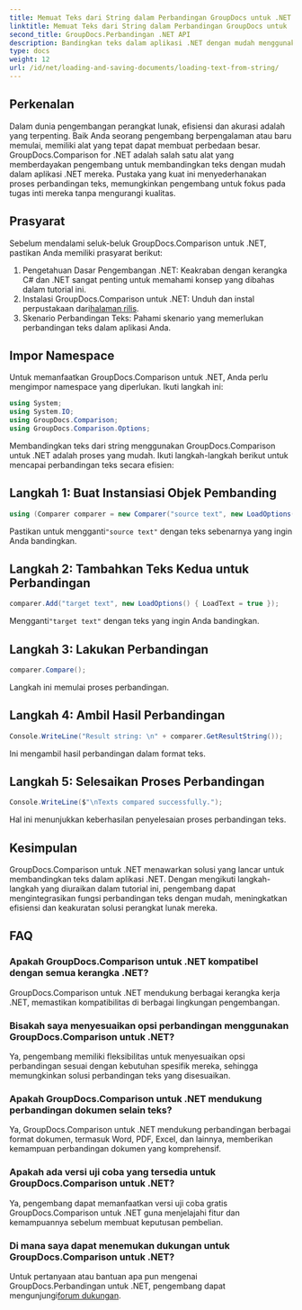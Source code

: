 ```yaml
---
title: Memuat Teks dari String dalam Perbandingan GroupDocs untuk .NET
linktitle: Memuat Teks dari String dalam Perbandingan GroupDocs untuk .NET
second_title: GroupDocs.Perbandingan .NET API
description: Bandingkan teks dalam aplikasi .NET dengan mudah menggunakan pustaka GroupDocs.Comparison. Tingkatkan efisiensi dan akurasi dengan integrasi yang lancar.
type: docs
weight: 12
url: /id/net/loading-and-saving-documents/loading-text-from-string/
---
```

## Perkenalan
Dalam dunia pengembangan perangkat lunak, efisiensi dan akurasi adalah yang terpenting. Baik Anda seorang pengembang berpengalaman atau baru memulai, memiliki alat yang tepat dapat membuat perbedaan besar. GroupDocs.Comparison for .NET adalah salah satu alat yang memberdayakan pengembang untuk membandingkan teks dengan mudah dalam aplikasi .NET mereka. Pustaka yang kuat ini menyederhanakan proses perbandingan teks, memungkinkan pengembang untuk fokus pada tugas inti mereka tanpa mengurangi kualitas.
## Prasyarat
Sebelum mendalami seluk-beluk GroupDocs.Comparison untuk .NET, pastikan Anda memiliki prasyarat berikut:
1. Pengetahuan Dasar Pengembangan .NET: Keakraban dengan kerangka C# dan .NET sangat penting untuk memahami konsep yang dibahas dalam tutorial ini.
2.  Instalasi GroupDocs.Comparison untuk .NET: Unduh dan instal perpustakaan dari[halaman rilis](https://releases.groupdocs.com/comparison/net/).
3. Skenario Perbandingan Teks: Pahami skenario yang memerlukan perbandingan teks dalam aplikasi Anda.

## Impor Namespace
Untuk memanfaatkan GroupDocs.Comparison untuk .NET, Anda perlu mengimpor namespace yang diperlukan. Ikuti langkah ini:

```csharp
using System;
using System.IO;
using GroupDocs.Comparison;
using GroupDocs.Comparison.Options;
```
Membandingkan teks dari string menggunakan GroupDocs.Comparison untuk .NET adalah proses yang mudah. Ikuti langkah-langkah berikut untuk mencapai perbandingan teks secara efisien:
## Langkah 1: Buat Instansiasi Objek Pembanding
```csharp
using (Comparer comparer = new Comparer("source text", new LoadOptions() { LoadText = true }))
```
 Pastikan untuk mengganti`"source text"` dengan teks sebenarnya yang ingin Anda bandingkan.
## Langkah 2: Tambahkan Teks Kedua untuk Perbandingan
```csharp
comparer.Add("target text", new LoadOptions() { LoadText = true });
```
 Mengganti`"target text"` dengan teks yang ingin Anda bandingkan.
## Langkah 3: Lakukan Perbandingan
```csharp
comparer.Compare();
```
Langkah ini memulai proses perbandingan.
## Langkah 4: Ambil Hasil Perbandingan
```csharp
Console.WriteLine("Result string: \n" + comparer.GetResultString());
```
Ini mengambil hasil perbandingan dalam format teks.
## Langkah 5: Selesaikan Proses Perbandingan
```csharp
Console.WriteLine($"\nTexts compared successfully.");
```
Hal ini menunjukkan keberhasilan penyelesaian proses perbandingan teks.

## Kesimpulan
GroupDocs.Comparison untuk .NET menawarkan solusi yang lancar untuk membandingkan teks dalam aplikasi .NET. Dengan mengikuti langkah-langkah yang diuraikan dalam tutorial ini, pengembang dapat mengintegrasikan fungsi perbandingan teks dengan mudah, meningkatkan efisiensi dan keakuratan solusi perangkat lunak mereka.
## FAQ
### Apakah GroupDocs.Comparison untuk .NET kompatibel dengan semua kerangka .NET?
GroupDocs.Comparison untuk .NET mendukung berbagai kerangka kerja .NET, memastikan kompatibilitas di berbagai lingkungan pengembangan.
### Bisakah saya menyesuaikan opsi perbandingan menggunakan GroupDocs.Comparison untuk .NET?
Ya, pengembang memiliki fleksibilitas untuk menyesuaikan opsi perbandingan sesuai dengan kebutuhan spesifik mereka, sehingga memungkinkan solusi perbandingan teks yang disesuaikan.
### Apakah GroupDocs.Comparison untuk .NET mendukung perbandingan dokumen selain teks?
Ya, GroupDocs.Comparison untuk .NET mendukung perbandingan berbagai format dokumen, termasuk Word, PDF, Excel, dan lainnya, memberikan kemampuan perbandingan dokumen yang komprehensif.
### Apakah ada versi uji coba yang tersedia untuk GroupDocs.Comparison untuk .NET?
Ya, pengembang dapat memanfaatkan versi uji coba gratis GroupDocs.Comparison untuk .NET guna menjelajahi fitur dan kemampuannya sebelum membuat keputusan pembelian.
### Di mana saya dapat menemukan dukungan untuk GroupDocs.Comparison untuk .NET?
 Untuk pertanyaan atau bantuan apa pun mengenai GroupDocs.Perbandingan untuk .NET, pengembang dapat mengunjungi[forum dukungan](https://forum.groupdocs.com/c/comparison/12).